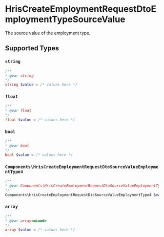 # HrisCreateEmploymentRequestDtoEmploymentTypeSourceValue

The source value of the employment type.


## Supported Types

### `string`

```php
/**
* @var string
*/
string $value = /* values here */
```

### `float`

```php
/**
* @var float
*/
float $value = /* values here */
```

### `bool`

```php
/**
* @var bool
*/
bool $value = /* values here */
```

### `Components\HrisCreateEmploymentRequestDtoSourceValueEmploymentType4`

```php
/**
* @var Components\HrisCreateEmploymentRequestDtoSourceValueEmploymentType4
*/
Components\HrisCreateEmploymentRequestDtoSourceValueEmploymentType4 $value = /* values here */
```

### `array`

```php
/**
* @var array<mixed>
*/
array $value = /* values here */
```

